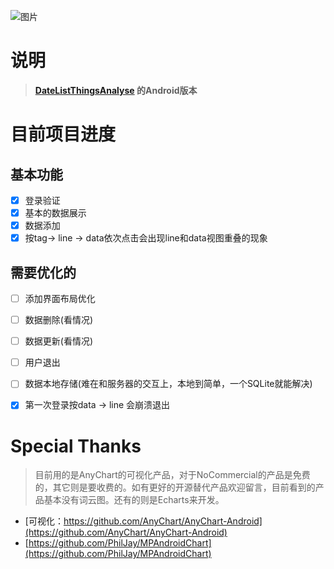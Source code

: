 ![图片](https://user-images.githubusercontent.com/20177836/153741288-f7ffd2ff-205c-49f9-941c-5b9c5e89f147.png)

# 说明

> **[DateListThingsAnalyse](https://github.com/emperinter/DateListThingsAnalyse) 的Android版本**


# 目前项目进度

## 基本功能

- [X] 登录验证
- [X] 基本的数据展示
- [X] 数据添加
- [x] 按tag-> line -> data依次点击会出现line和data视图重叠的现象

## 需要优化的

- [ ] 添加界面布局优化
- [ ] 数据删除(看情况)
- [ ] 数据更新(看情况)
- [ ] 用户退出
- [ ] 数据本地存储(难在和服务器的交互上，本地到简单，一个SQLite就能解决)
- [X] 第一次登录按data -> line 会崩溃退出


# Special Thanks

> 目前用的是AnyChart的可视化产品，对于NoCommercial的产品是免费的，其它则是要收费的。如有更好的开源替代产品欢迎留言，目前看到的产品基本没有词云图。还有的则是Echarts来开发。

- [可视化：https://github.com/AnyChart/AnyChart-Android](https://github.com/AnyChart/AnyChart-Android)
- [https://github.com/PhilJay/MPAndroidChart](https://github.com/PhilJay/MPAndroidChart)
